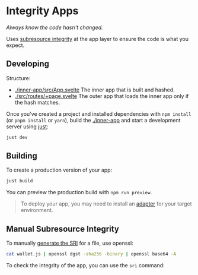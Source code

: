 # Integrity Apps

_Always know the code hasn't changed._

Uses [subresource integrity](https://developer.mozilla.org/en-US/docs/Web/Security/Subresource_Integrity) at the app layer to ensure the code is what you expect. 

## Developing

Structure:

- [./inner-app/src/App.svelte](./wallet/src/App.svelte) The inner app that is built and hashed.
- [./src/routes/+page.svelte](./src/routes/+page.svelte) The outer app that loads the inner app only if the hash matches.

Once you've created a project and installed dependencies with `npm install` (or `pnpm install` or `yarn`), build the [./inner-app](./inner-app/) and start a development server using [just](https://just.systems/man/en/):

```bash
just dev
```

## Building

To create a production version of your app:

```bash
just build
```

You can preview the production build with `npm run preview`.

> To deploy your app, you may need to install an [adapter](https://kit.svelte.dev/docs/adapters) for your target environment.

## Manual Subresource Integrity

To manually [generate the SRI](https://developer.mozilla.org/en-US/docs/Web/Security/Subresource_Integrity#tools_for_generating_sri_hashes) for a file, use openssl:

```bash
cat wallet.js | openssl dgst -sha256 -binary | openssl base64 -A
```

To check the integrity of the app, you can use the `sri` command:

```bash

